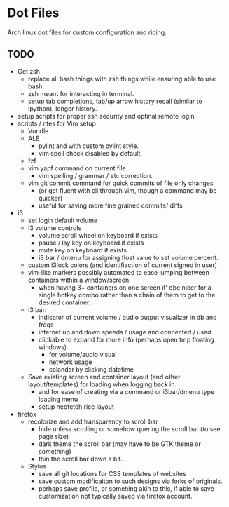 # Dot Files
Arch linux dot files for custom configuration and ricing.

## TODO
- Get zsh
    - replace all bash things with zsh things while ensuring able to use bash.
    - zsh meant for interacting in terminal.
    - setup tab completions, tab/up arrow history recall (similar to ipython), longer history.
- setup scripts for proper ssh security and optinal remote login
- scripts / ntes for Vim setup
    + Vundle
    + ALE
        - pylint and with custom pylint style.
        - vim spell check disabled by default,
    + fzf
    + vim yapf command on current file
        - vim spelling / grammar / etc correction.
    + vim git commit command for quick commits of file only changes
        - (or get fluent with cli through vim, though a command may be quicker)
        - useful for saving more fine grained commits/ diffs
- i3
    + set login default volume
    + i3 volume controls
        - volume scroll wheel on keyboard if exists
        - pause / lay key on keyboard if exists
        - mute key on keyboard if exists
        - i3 bar / dmenu for assigning float value to set volume percent.
    + custom i3lock colors (and identifiaction of current signed in user)
    + vim-like markers possibly automated to ease jumping between containers within a window/screen.
        - when having 3+ containers on one screen it' dbe nicer for a single hotkey combo rather than a chain of them to get to the desired container.
    + i3 bar:
        - indicator of current volume / audio output visualizer in db and freqs
        - internet up and down speeds / usage and connected / used
        - clickable to expand for more info (perhaps open tmp floating windows)
            - for volume/audio visual
            - network usage
            - calandar by clicking datetime
    + Save existing screen and container layout (and other layout/templates) for loading when logging back in.
        - and for ease of creating via a command or i3bar/dmenu type loading menu
        - setup neofetch rice layout
- firefox
    + recolorize and add transparency to scroll bar
        - hide unless scrolling or somehow quering the scroll bar (to see page size)
        - dark theme the scroll bar (may have to be GTK theme or something)
        - thin the scroll bar down a bit.
    + Stylus
        - save all git locations for CSS templates of websites
        - save custom modificaiton to such designs via forks of originals.
        - perhaps save profile, or somehing akin to this, if able to save customization not typically saved via firefox account.
